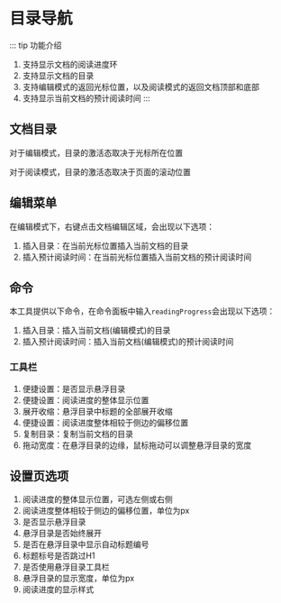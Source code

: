 # 目录导航

::: tip 功能介绍
1. 支持显示文档的阅读进度环
2. 支持显示文档的目录
3. 支持编辑模式的返回光标位置，以及阅读模式的返回文档顶部和底部
4. 支持显示当前文档的预计阅读时间
:::

## 文档目录
对于编辑模式，目录的激活态取决于光标所在位置

对于阅读模式，目录的激活态取决于页面的滚动位置

## 编辑菜单
在编辑模式下，右键点击文档编辑区域，会出现以下选项：
1. 插入目录：在当前光标位置插入当前文档的目录
2. 插入预计阅读时间：在当前光标位置插入当前文档的预计阅读时间

## 命令
本工具提供以下命令，在命令面板中输入`readingProgress`会出现以下选项：
1. 插入目录：插入当前文档(编辑模式)的目录
2. 插入预计阅读时间：插入当前文档(编辑模式)的预计阅读时间

### 工具栏
1. 便捷设置：是否显示悬浮目录
2. 便捷设置：阅读进度的整体显示位置
3. 展开收缩：悬浮目录中标题的全部展开收缩
4. 便捷设置：阅读进度整体相较于侧边的偏移位置
5. 复制目录：复制当前文档的目录
6. 拖动宽度：在悬浮目录的边缘，鼠标拖动可以调整悬浮目录的宽度

## 设置页选项
1. 阅读进度的整体显示位置，可选左侧或右侧
2. 阅读进度整体相较于侧边的偏移位置，单位为px
3. 是否显示悬浮目录
4. 悬浮目录是否始终展开
5. 是否在悬浮目录中显示自动标题编号
6. 标题标号是否跳过H1
7. 是否使用悬浮目录工具栏
8. 悬浮目录的显示宽度，单位为px
9. 阅读进度的显示样式
